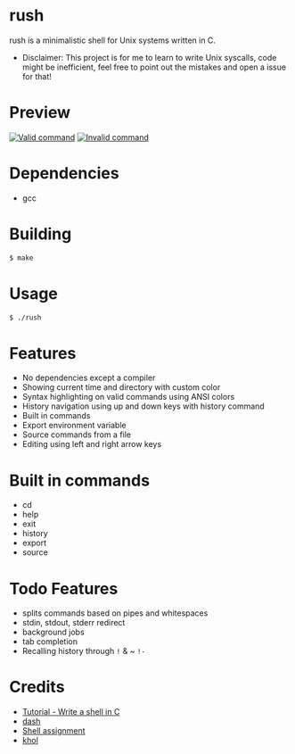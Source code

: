 # rush

rush is a minimalistic shell for Unix systems written in C.

* Disclaimer: This project is for me to learn to write Unix syscalls, code might be inefficient, feel free to point out the mistakes and open a issue for that!

# Preview
[![Valid command](https://r2.e-z.host/3c62bb3a-a8a9-43f6-afd6-553646f51dc4/aqnpvvud.png)]()
[![Invalid command](https://r2.e-z.host/3c62bb3a-a8a9-43f6-afd6-553646f51dc4/xf80dq0b.png)]()

# Dependencies
- gcc

# Building
```sh
$ make
```

# Usage
```sh
$ ./rush
```

# Features
- No dependencies except a compiler
- Showing current time and directory with custom color
- Syntax highlighting on valid commands using ANSI colors
- History navigation using up and down keys with history command
- Built in commands
- Export environment variable
- Source commands from a file
- Editing using left and right arrow keys

# Built in commands
- cd
- help
- exit
- history
- export
- source

# Todo Features
- splits commands based on pipes and whitespaces
- stdin, stdout, stderr redirect
- background jobs
- tab completion
- Recalling history through `!` & ~ `!-`

# Credits
- [Tutorial - Write a shell in C](https://brennan.io/2015/01/16/write-a-shell-in-c/)
- [dash](https://github.com/danishprakash/dash)
- [Shell assignment](https://www.cs.cornell.edu/courses/cs414/2004su/homework/shell/shell.html)
- [khol](https://github.com/SanketDG/khol/)
